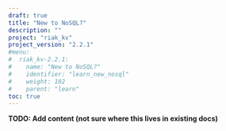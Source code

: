 ```yaml
---
draft: true
title: "New to NoSQL?"
description: ""
project: "riak_kv"
project_version: "2.2.1"
#menu:
#  riak_kv-2.2.1:
#    name: "New to NoSQL?"
#    identifier: "learn_new_nosql"
#    weight: 102
#    parent: "learn"
toc: true
---
```


**TODO: Add content (not sure where this lives in existing docs)**
